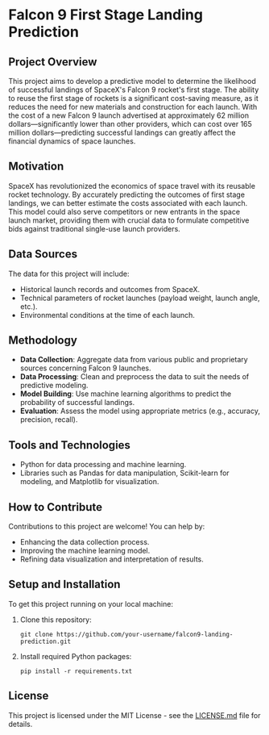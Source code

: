 # Falcon 9 First Stage Landing Prediction

## Project Overview
This project aims to develop a predictive model to determine the likelihood of successful landings of SpaceX's Falcon 9 rocket's first stage. The ability to reuse the first stage of rockets is a significant cost-saving measure, as it reduces the need for new materials and construction for each launch. With the cost of a new Falcon 9 launch advertised at approximately 62 million dollars—significantly lower than other providers, which can cost over 165 million dollars—predicting successful landings can greatly affect the financial dynamics of space launches.

## Motivation
SpaceX has revolutionized the economics of space travel with its reusable rocket technology. By accurately predicting the outcomes of first stage landings, we can better estimate the costs associated with each launch. This model could also serve competitors or new entrants in the space launch market, providing them with crucial data to formulate competitive bids against traditional single-use launch providers.

## Data Sources
The data for this project will include:
- Historical launch records and outcomes from SpaceX.
- Technical parameters of rocket launches (payload weight, launch angle, etc.).
- Environmental conditions at the time of each launch.

## Methodology
- **Data Collection**: Aggregate data from various public and proprietary sources concerning Falcon 9 launches.
- **Data Processing**: Clean and preprocess the data to suit the needs of predictive modeling.
- **Model Building**: Use machine learning algorithms to predict the probability of successful landings.
- **Evaluation**: Assess the model using appropriate metrics (e.g., accuracy, precision, recall).

## Tools and Technologies
- Python for data processing and machine learning.
- Libraries such as Pandas for data manipulation, Scikit-learn for modeling, and Matplotlib for visualization.

## How to Contribute
Contributions to this project are welcome! You can help by:
- Enhancing the data collection process.
- Improving the machine learning model.
- Refining data visualization and interpretation of results.

## Setup and Installation
To get this project running on your local machine:
1. Clone this repository:
   ```
   git clone https://github.com/your-username/falcon9-landing-prediction.git
   ```
2. Install required Python packages:
   ```
   pip install -r requirements.txt
   ```

## License
This project is licensed under the MIT License - see the [LICENSE.md](LICENSE) file for details.
